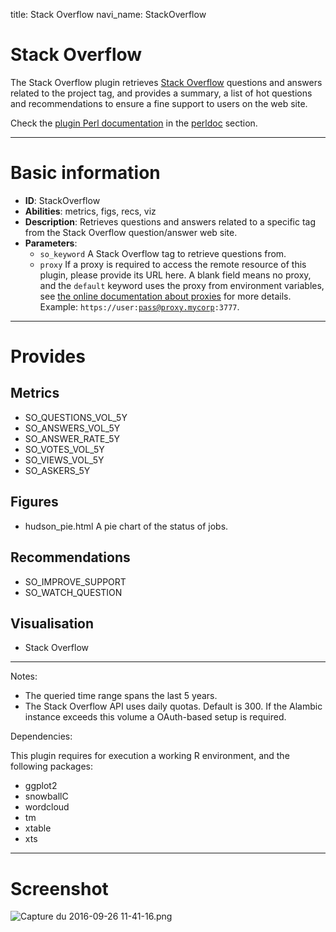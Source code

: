 title: Stack Overflow
navi_name: StackOverflow


# Stack Overflow

The Stack Overflow plugin retrieves [Stack Overflow](https://stackoverflow.com) questions and answers related to the project tag, and provides a summary, a list of hot questions and recommendations to ensure a fine support to users on the web site.

Check the [plugin Perl documentation](/perldoc/Alambic/Plugins/StackOverflow.pm.html) in the [perldoc](/perldoc/index.html) section.

----

# Basic information

* **ID**: StackOverflow
* **Abilities**: metrics, figs, recs, viz
* **Description**:
  Retrieves questions and answers related to a specific tag from the Stack Overflow question/answer web site.
* **Parameters**:
    * `so_keyword` A Stack Overflow tag to retrieve questions from.
    * `proxy` If a proxy is required to access the remote resource of this plugin, please provide its URL here. A blank field means no proxy, and the `default` keyword uses the proxy from environment variables, see <a href="https://alambic.io/Documentation/Admin/Projects.html">the online documentation about proxies</a> for more details. Example: <code>https://user:pass@proxy.mycorp:3777</code>.

-----

# Provides

## Metrics

* SO_QUESTIONS_VOL_5Y
* SO_ANSWERS_VOL_5Y
* SO_ANSWER_RATE_5Y
* SO_VOTES_VOL_5Y
* SO_VIEWS_VOL_5Y
* SO_ASKERS_5Y

## Figures

* hudson_pie.html A pie chart of the status of jobs.

## Recommendations

* SO_IMPROVE_SUPPORT
* SO_WATCH_QUESTION

## Visualisation

* Stack Overflow

-----

Notes:

* The queried time range spans the last 5 years.
* The Stack Overflow API uses daily quotas. Default is 300. If the Alambic instance exceeds this volume a OAuth-based setup is required.

Dependencies:

This plugin requires for execution a working R environment, and the following packages:

* ggplot2
* snowballC
* wordcloud
* tm
* xtable
* xts

-----

# Screenshot

![Capture du 2016-09-26 11-41-16.png](/images/Capture%20du%202016-09-26%2011-41-16.png)
